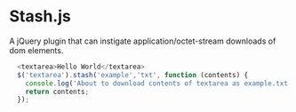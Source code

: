 # Stash.js
A jQuery plugin that can instigate application/octet-stream downloads of dom elements.

```javascript
  <textarea>Hello World</textarea>
  $('textarea').stash('example','txt', function (contents) {    
    console.log('About to download contents of textarea as example.txt');
    return contents;
  });
```

